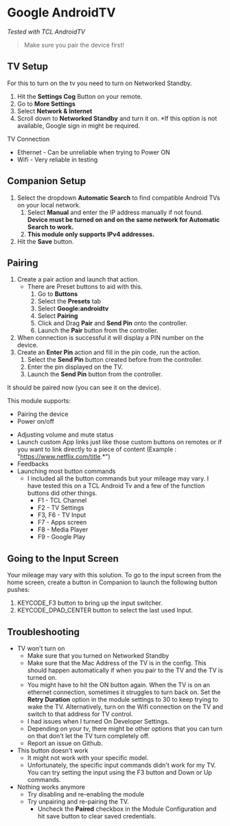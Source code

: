 # Google AndroidTV
*Tested with TCL AndroidTV*

> Make sure you pair the device first!

## TV Setup
For this to turn on the tv you need to turn on Networked Standby.
1. Hit the **Settings Cog** Button on your remote.
2. Go to **More Settings**
3. Select **Network & Internet**
4. Scroll down to **Networked Standby** and turn it on. *If this option is not available, Google sign in might be required.

TV Connection
- Ethernet - Can be unreliable when trying to Power ON
- Wifi - Very reliable in testing


## Companion Setup
1. Select the dropdown **Automatic Search** to find compatible Android TVs on your local network.
	1. Select **Manual** and enter the IP address manually if not found. **Device must be turned on and on the same network for Automatic Search to work.**
	2. **This module only supports IPv4 addresses.**
2. Hit the **Save** button.

## Pairing
1. Create a pair action and launch that action.
	- There are Preset buttons to aid with this.
		1. Go to **Buttons**
		2. Select the **Presets** tab
		3. Select **Google:androidtv**
		4. Select **Pairing**
		5. Click and Drag **Pair** and **Send Pin** onto the controller.
		6. Launch the **Pair** button from the controller.
2. When connection is successful it will display a PIN number on the device.
3. Create an **Enter Pin** action and fill in the pin code, run the action.
	1. Select the **Send Pin** button created before from the controller.
	2. Enter the pin displayed on the TV.
	3. Launch the **Send Pin** button from the controller.

It should be paired now (you can see it on the device).

This module supports:
* Pairing the device
* Power on/off
<!-- * Changing the input -->
* Adjusting volume and mute status
* Launch custom App links just like those custom buttons on remotes or if you want to link directly to a piece of content (Example : "https://www.netflix.com/title.*")
* Feedbacks
* Launching most button commands
  - I included all the button commands but your mileage may vary. I have tested this on a TCL Android Tv and a few of the function buttons did other things.
    - F1 - TCL Channel
    - F2 - TV Settings
    - F3, F6 - TV Input
    - F7 - Apps screen
    - F8 - Media Player
    - F9 - Google Play

## Going to the Input Screen
Your mileage may vary with this solution. To go to the input screen from the home screen, create a button in Companion to launch the following button pushes:
1. KEYCODE_F3 button to bring up the input switcher.
2. KEYCODE_DPAD_CENTER button to select the last used Input.

## Troubleshooting
 * TV won't turn on
   - Make sure that you turned on Networked Standby
   - Make sure that the Mac Address of the TV is in the config. This should happen automatically if when you pair to the TV and the TV is turned on.
   - You might have to hit the ON button again. When the TV is on an ethernet connection, sometimes it struggles to turn back on. Set the **Retry Duration** option in the module settings to 30 to keep trying to wake the TV. Alternatively, turn on the Wifi connection on the TV and switch to that address for TV control.
   - I had issues when I turned On Developer Settings.
   - Depending on your tv, there might be other options that you can turn on that don't let the TV turn completely off.
   - Report an issue on Github.
 * This button doesn't work
   - It might not work with your specific model.
   - Unfortunately, the specific input commands didn't work for my TV. You can try setting the input using the F3 button and Down or Up commands.
 * Nothing works anymore
   - Try disabling and re-enabling the module
   - Try unpairing and re-pairing the TV.
		- Uncheck the **Paired** checkbox in the Module Configuration and hit save button to clear saved credentials.
